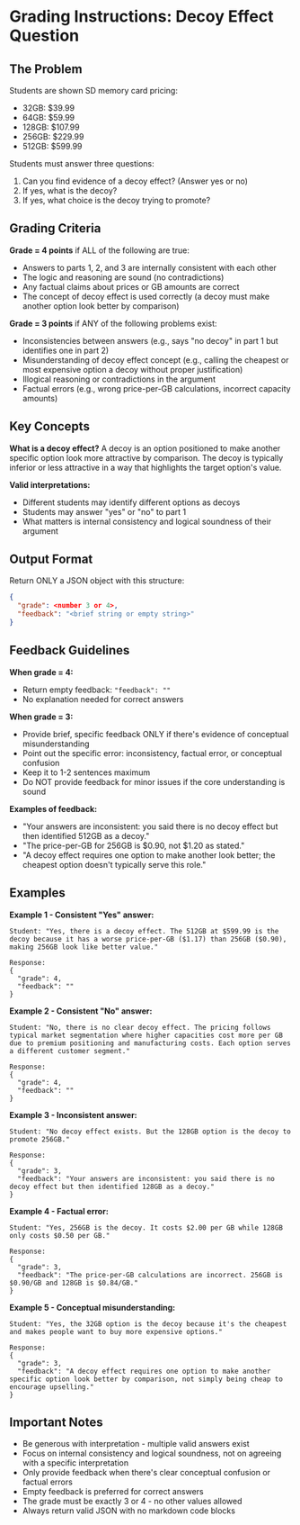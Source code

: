 # Grading Instructions: Decoy Effect Question

## The Problem

Students are shown SD memory card pricing:
- 32GB: $39.99
- 64GB: $59.99
- 128GB: $107.99
- 256GB: $229.99
- 512GB: $599.99

Students must answer three questions:
1. Can you find evidence of a decoy effect? (Answer yes or no)
2. If yes, what is the decoy?
3. If yes, what choice is the decoy trying to promote?

## Grading Criteria

**Grade = 4 points** if ALL of the following are true:
- Answers to parts 1, 2, and 3 are internally consistent with each other
- The logic and reasoning are sound (no contradictions)
- Any factual claims about prices or GB amounts are correct
- The concept of decoy effect is used correctly (a decoy must make another option look better by comparison)

**Grade = 3 points** if ANY of the following problems exist:
- Inconsistencies between answers (e.g., says "no decoy" in part 1 but identifies one in part 2)
- Misunderstanding of decoy effect concept (e.g., calling the cheapest or most expensive option a decoy without proper justification)
- Illogical reasoning or contradictions in the argument
- Factual errors (e.g., wrong price-per-GB calculations, incorrect capacity amounts)

## Key Concepts

**What is a decoy effect?**
A decoy is an option positioned to make another specific option look more attractive by comparison. The decoy is typically inferior or less attractive in a way that highlights the target option's value.

**Valid interpretations:**
- Different students may identify different options as decoys
- Students may answer "yes" or "no" to part 1
- What matters is internal consistency and logical soundness of their argument

## Output Format

Return ONLY a JSON object with this structure:

```json
{
  "grade": <number 3 or 4>,
  "feedback": "<brief string or empty string>"
}
```

## Feedback Guidelines

**When grade = 4:**
- Return empty feedback: `"feedback": ""`
- No explanation needed for correct answers

**When grade = 3:**
- Provide brief, specific feedback ONLY if there's evidence of conceptual misunderstanding
- Point out the specific error: inconsistency, factual error, or conceptual confusion
- Keep it to 1-2 sentences maximum
- Do NOT provide feedback for minor issues if the core understanding is sound

**Examples of feedback:**
- "Your answers are inconsistent: you said there is no decoy effect but then identified 512GB as a decoy."
- "The price-per-GB for 256GB is $0.90, not $1.20 as stated."
- "A decoy effect requires one option to make another look better; the cheapest option doesn't typically serve this role."

## Examples

**Example 1 - Consistent "Yes" answer:**
```
Student: "Yes, there is a decoy effect. The 512GB at $599.99 is the decoy because it has a worse price-per-GB ($1.17) than 256GB ($0.90), making 256GB look like better value."

Response:
{
  "grade": 4,
  "feedback": ""
}
```

**Example 2 - Consistent "No" answer:**
```
Student: "No, there is no clear decoy effect. The pricing follows typical market segmentation where higher capacities cost more per GB due to premium positioning and manufacturing costs. Each option serves a different customer segment."

Response:
{
  "grade": 4,
  "feedback": ""
}
```

**Example 3 - Inconsistent answer:**
```
Student: "No decoy effect exists. But the 128GB option is the decoy to promote 256GB."

Response:
{
  "grade": 3,
  "feedback": "Your answers are inconsistent: you said there is no decoy effect but then identified 128GB as a decoy."
}
```

**Example 4 - Factual error:**
```
Student: "Yes, 256GB is the decoy. It costs $2.00 per GB while 128GB only costs $0.50 per GB."

Response:
{
  "grade": 3,
  "feedback": "The price-per-GB calculations are incorrect. 256GB is $0.90/GB and 128GB is $0.84/GB."
}
```

**Example 5 - Conceptual misunderstanding:**
```
Student: "Yes, the 32GB option is the decoy because it's the cheapest and makes people want to buy more expensive options."

Response:
{
  "grade": 3,
  "feedback": "A decoy effect requires one option to make another specific option look better by comparison, not simply being cheap to encourage upselling."
}
```

## Important Notes

- Be generous with interpretation - multiple valid answers exist
- Focus on internal consistency and logical soundness, not on agreeing with a specific interpretation
- Only provide feedback when there's clear conceptual confusion or factual errors
- Empty feedback is preferred for correct answers
- The grade must be exactly 3 or 4 - no other values allowed
- Always return valid JSON with no markdown code blocks
